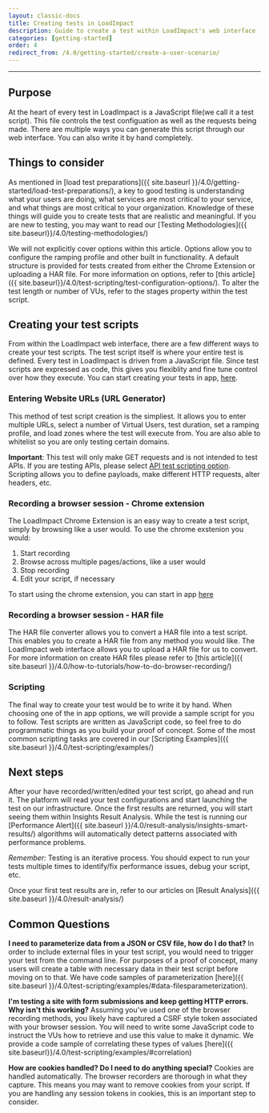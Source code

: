 ```yaml
---
layout: classic-docs
title: Creating tests in LoadImpact
description: Guide to create a test within LoadImpact's web interface
categories: [getting-started]
order: 4
redirect_from: /4.0/getting-started/create-a-user-scenario/
---
```


***

## Purpose

At the heart of every test in LoadImpact is a JavaScript file(we call it a test script).  This file controls the test configuation as well as the requests being made.  There are multiple ways you can generate this script through our web interface.  You can also write it by hand completely.

## Things to consider

As mentioned in [load test preparations]({{ site.baseurl }}/4.0/getting-started/load-test-preparations/), a key to good testing is understanding what your users are doing, what services are most critical to your service, and what things are most critical to your organization. Knowledge of these things will guide you to create tests that are realistic and meaningful. If you are new to testing, you may want to read our [Testing Methodologies]({{ site.baseurl}}/4.0/testing-methodologies/)

We will not explicitly cover options within this article.  Options allow you to configure the ramping profile and other built in functionality. A default structure is provided for tests created from either the Chrome Extension or uploading a HAR file. For more information on options, refer to [this article]({{ site.baseurl}}/4.0/test-scripting/test-configuration-options/). To alter the test length or number of VUs, refer to the stages property within the test script.

## Creating your test scripts

From within the LoadImpact web interface, there are a few different ways to create your test scripts. The test script itself is where your entire test is defined. Every test in LoadImpact is driven from a JavaScript file.  Since test scripts are expressed as code, this gives you flexiblity and fine tune control over how they execute. You can start creating your tests in app, [here](https://app.loadimpact.com/k6/tests/new).

### Entering Website URLs (URL Generator)

This method of test script creation is the simpliest. It allows you to enter multiple URLs, select a number of Virtual Users, test duration, set a ramping profile, and
load zones where the test will execute from. You are also able to whitelist so you are only testing certain domains.

**Important**:  This test will only make GET requests and is not intended to test APIs. If you are testing APIs, please select [API test scripting option](https://app.loadimpact.com/k6/tests/custom/editor?type=api). Scripting allows you to define payloads, make different HTTP requests, alter headers, etc.

### Recording a browser session - Chrome extension

The LoadImpact Chrome Extension is an easy way to create a test script, simply by browsing like a user would. To use the chrome exstenion you would:

1. Start recording
2. Browse across multiple pages/actions, like a user would
3. Stop recording
4. Edit your script, if necessary

To start using the chrome extension, you can start in app [here](https://app.loadimpact.com/k6/tests/recording-instructions)

### Recording a browser session - HAR file

The HAR file converter allows you to convert a HAR file into a test script.  This enables you to create a HAR file from any method you would like. The LoadImpact web interface allows you to upload a HAR file for us to convert. For more information on create HAR files please refer to [this article]({{ site.baseurl }}/4.0/how-to-tutorials/how-to-do-browser-recording/)

### Scripting

The final way to create your test would be to write it by hand.  When choosing one of the in app options, we will provide a sample script for you to follow.  Test scripts
are written as JavaScript code, so feel free to do programmatic things as you build your proof of concept. Some of the most common scripting tasks are covered in our
[Scripting Examples]({{ site.baseurl }}/4.0/test-scripting/examples/)


## Next steps

After your have recorded/written/edited your test script, go ahead and run it. The platform will read your test configurations and start launching the test on our
infrastructure. Once the first results are returned, you will start seeing them within Insights Result Analysis. While the test is running our
[Performance Alert]({{ site.baseurl }}/4.0/result-analysis/insights-smart-results/) algorithms will automatically detect patterns associated with performance problems.

*Remember:* Testing is an iterative process.  You should expect to run your tests multiple times to identify/fix performance issues, debug your script, etc.

Once your first test results are in, refer to our articles on [Result Analysis]({{ site.baseurl }}/4.0/result-analysis/)

## Common Questions

**I need to parameterize data from a JSON or CSV file, how do I do that?**
In order to include external files in your test script, you would need to trigger your test from the command line. For purposes of a proof of concept, many users
will create a table with necessary data in their test script before moving on to that.  We have code samples of parameterization [here]({{ site.baseurl }}/4.0/test-scripting/examples/#data-filesparameterization).

**I'm testing a site with form submissions and keep getting HTTP errors. Why isn't this working?**
Assuming you've used one of the browser recording methods, you likely have captured a CSRF style token associated with your browser session.  You will need to write some
JavaScript code to instruct the VUs how to retrieve and use this value to make it dynamic. We provide a code sample of correlating these types of values [here]({{ site.baseurl}}/4.0/test-scripting/examples/#correlation)

**How are cookies handled? Do I need to do anything special?**
Cookies are handled automatically.  The browser recorders are thorough in what they capture.  This means you may want to remove cookies from your script.  If
you are handling any session tokens in cookies, this is an important step to consider.
<!--stackedit_data:
eyJoaXN0b3J5IjpbLTMzMDE5NjQwOF19
-->
